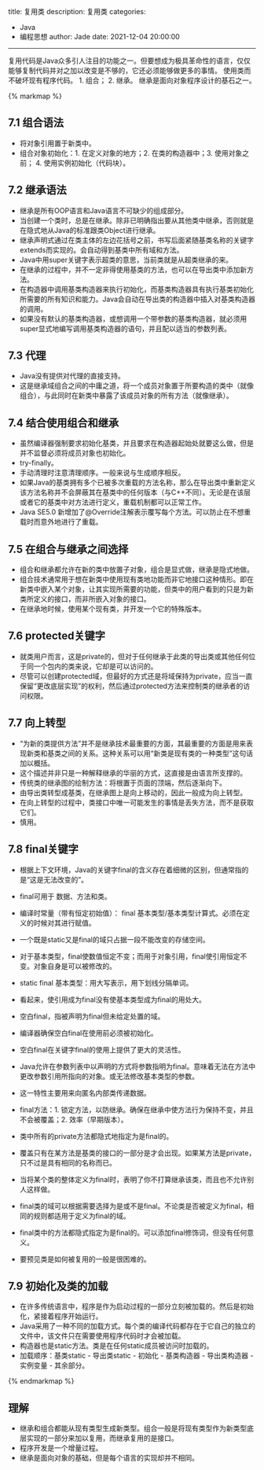 title: 复用类
description: 复用类
categories: 
  - Java
  - 编程思想
author: Jade
date: 2021-12-04 20:00:00
---

复用代码是Java众多引人注目的功能之一。但要想成为极具革命性的语言，仅仅能够复制代码并对之加以改变是不够的，它还必须能够做更多的事情。
使用类而不破坏现有程序代码。 1. 组合； 2. 继承。
继承是面向对象程序设计的基石之一。

{% markmap %}

## 7.1 组合语法
- 将对象引用置于新类中。
- 组合对象初始化：1. 在定义对象的地方；2. 在类的构造器中；3. 使用对象之前； 4. 使用实例初始化（代码块）。

## 7.2 继承语法
- 继承是所有OOP语言和Java语言不可缺少的组成部分。
- 当创建一个类时，总是在继承。除非已明确指出要从其他类中继承，否则就是在隐式地从Java的标准跟类Object进行继承。
- 继承声明式通过在类主体的左边花括号之前，书写后面紧随基类名称的关键字extends而实现的。会自动得到基类中所有域和方法。
- Java中用super关键字表示超类的意思，当前类就是从超类继承的来。
- 在继承的过程中，并不一定非得使用基类的方法，也可以在导出类中添加新方法。
- 在构造器中调用基类构造器来执行初始化，而基类构造器具有执行基类初始化所需要的所有知识和能力。Java会自动在导出类的构造器中插入对基类构造器的调用。
- 如果没有默认的基类构造器，或想调用一个带参数的基类构造器，就必须用super显式地编写调用基类构造器的语句，并且配以适当的参数列表。

## 7.3 代理
- Java没有提供对代理的直接支持。
- 这是继承域组合之间的中庸之道，将一个成员对象置于所要构造的类中（就像组合），与此同时在新类中暴露了该成员对象的所有方法（就像继承）。

## 7.4 结合使用组合和继承
- 虽然编译器强制要求初始化基类，并且要求在构造器起始处就要这么做，但是并不监督必须将成员对象也初始化。
- try-finally。
- 手动清理时注意清理顺序。一般来说与生成顺序相反。
- 如果Java的基类拥有多个已被多次重载的方法名称，那么在导出类中重新定义该方法名称并不会屏蔽其在基类中的任何版本（与C++不同）。无论是在该层或者它的基类中对方法进行定义，重载机制都可以正常工作。
- Java SE5.0 新增加了@Override注解表示覆写每个方法。可以防止在不想重载时而意外地进行了重载。

## 7.5 在组合与继承之间选择
- 组合和继承都允许在新的类中放置子对象，组合是显式做，继承是隐式地做。
- 组合技术通常用于想在新类中使用现有类地功能而非它地接口这种情形。即在新类中嵌入某个对象，让其实现所需要的功能，但类中的用户看到的只是为新类所定义的接口，而非所嵌入对象的接口。
- 在继承地时候，使用某个现有类，并开发一个它的特殊版本。

## 7.6 protected关键字
- 就类用户而言，这是private的，但对于任何继承于此类的导出类或其他任何位于同一个包内的类来说，它却是可以访问的。
- 尽管可以创建protected域，但最好的方式还是将域保持为private，应当一直保留“更改底层实现”的权利，然后通过protected方法来控制类的继承者的访问权限。

## 7.7 向上转型
- “为新的类提供方法”并不是继承技术最重要的方面，其最重要的方面是用来表现新类和基类之间的关系。这种关系可以用“新类是现有类的一种类型”这句话加以概括。
- 这个描述并非只是一种解释继承的华丽的方式，这直接是由语言所支撑的。
- 传统类的继承图的绘制方法：将根置于页面的顶端，然后逐渐向下。
- 由导出类转型成基类，在继承图上是向上移动的，因此一般成为向上转型。
- 在向上转型的过程中，类接口中唯一可能发生的事情是丢失方法，而不是获取它们。
- 慎用。

## 7.8 final关键字
- 根据上下文环境，Java的关键字final的含义存在着细微的区别，但通常指的是“这是无法改变的”。
- final可用于 数据、方法和类。

- 编译时常量（带有恒定初始值）： final 基本类型/基本类型计算式。必须在定义的时候对其进行赋值。
- 一个既是static又是final的域只占据一段不能改变的存储空间。
- 对于基本类型，final使数值恒定不变；而用于对象引用，final使引用恒定不变。对象自身是可以被修改的。
- static final 基本类型：用大写表示，用下划线分隔单词。
- 看起来，使引用成为final没有使基本类型成为final的用处大。

- 空白final，指被声明为final但未给定处置的域。
- 编译器确保空白final在使用前必须被初始化。
- 空白final在关键字final的使用上提供了更大的灵活性。

- Java允许在参数列表中以声明的方式将参数指明为final。意味着无法在方法中更改参数引用所指向的对象。或无法修改基本类型的参数。
- 这一特性主要用来向匿名内部类传递数据。

- final方法：1. 锁定方法，以防继承。确保在继承中使方法行为保持不变，并且不会被覆盖；2. 效率（早期版本）。
- 类中所有的private方法都隐式地指定为是final的。
- 覆盖只有在某方法是基类的接口的一部分是才会出现。如果某方法是private，只不过是具有相同的名称而已。

- 当将某个类的整体定义为final时，表明了你不打算继承该类，而且也不允许别人这样做。
- final类的域可以根据需要选择为是或不是final。不论类是否被定义为final，相同的规则都适用于定义为final的域。
- final类中的方法都隐式指定为是final的。可以添加final修饰词，但没有任何意义。

- 要预见类是如何被复用的一般是很困难的。

## 7.9 初始化及类的加载
- 在许多传统语言中，程序是作为启动过程的一部分立刻被加载的。然后是初始化，紧接着程序开始运行。
- Java采用了一种不同的加载方式。每个类的编译代码都存在于它自己的独立的文件中，该文件只在需要使用程序代码时才会被加载。
- 构造器也是static方法。类是在任何static成员被访问时加载的。
- 加载顺序：基类static - 导出类static - 初始化 - 基类构造器 - 导出类构造器 - 实例变量 - 其余部分。

{% endmarkmap %}

## 理解
- 继承和组合都能从现有类型生成新类型。组合一般是将现有类型作为新类型底层实现的一部分来加以复用，而继承复用的是接口。
- 程序开发是一个增量过程。
- 继承是面向对象的基础，但是每个语言的实现却并不相同。